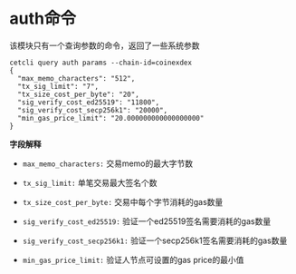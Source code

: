 # auth命令

该模块只有一个查询参数的命令，返回了一些系统参数

```
cetcli query auth params --chain-id=coinexdex
{
  "max_memo_characters": "512",
  "tx_sig_limit": "7",
  "tx_size_cost_per_byte": "20",
  "sig_verify_cost_ed25519": "11800",
  "sig_verify_cost_secp256k1": "20000",
  "min_gas_price_limit": "20.000000000000000000"
}
```

**字段解释**

- `max_memo_characters:` 交易memo的最大字节数

- `tx_sig_limit:` 单笔交易最大签名个数

- `tx_size_cost_per_byte:` 交易中每个字节消耗的gas数量

- `sig_verify_cost_ed25519:` 验证一个ed25519签名需要消耗的gas数量

- `sig_verify_cost_secp256k1:` 验证一个secp256k1签名需要消耗的gas数量

- `min_gas_price_limit:` 验证人节点可设置的gas price的最小值

  

